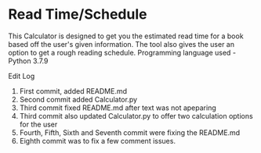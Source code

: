 # Read Time/Schedule
 This Calculator is designed to get you the 
 estimated read time for a book
 based off the user's given information.
 The tool also gives the user an option to get a rough reading schedule.
 Programming language used - Python 3.7.9

 Edit Log

 1. First commit, added README.md
 2. Second commit added Calculator.py
 3. Third commit fixed README.md after text was not apeparing
 4. Third commit also updated Calculator.py to offer two calculation options for the user
 5. Fourth, Fifth, Sixth and Seventh commit were fixing the README.md 
 6. Eighth commit was to fix a few comment issues. 
